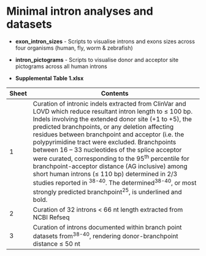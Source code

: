 # Minimal intron analyses and datasets

- **exon_intron_sizes** - Scripts to visualise introns and exons sizes across four organisms (human, fly, worm & zebrafish) 

- **intron_pictograms** - Scripts to visualise donor and acceptor site pictograms across all human introns

- **Supplemental Table 1.xlsx**

|Sheet|Contents|
|-------------|------------|
| 1 | Curation of intronic indels extracted from ClinVar and LOVD which reduce resultant intron length to ≤ 100 bp. Indels involving the extended donor site (+1 to +5), the predicted branchpoints, or any deletion affecting residues between branchpoint and acceptor (i.e. the polypyrimidine tract were excluded. Branchpoints between 16 – 33 nucleotides of the splice acceptor were curated, corresponding to the 95<sup>th</sup> percentile for branchpoint-acceptor distance (AG inclusive) among short human introns (≤ 110 bp) determined in 2/3 studies reported in <sup>38-40</sup>. The determined<sup>38-40</sup>, or most strongly predicted branchpoint<sup>25</sup>, is underlined and bold. |
| 2 | Curation of 32 introns < 66 nt length extracted from NCBI Refseq |
| 3 | Curation of introns documented within branch point datasets from<sup>38-40</sup>, rendering donor-branchpoint distance ≤ 50 nt |

